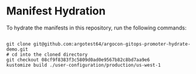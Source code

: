 
# Manifest Hydration

To hydrate the manifests in this repository, run the following commands:

```shell

git clone git@github.com:argotest64/argocon-gitops-promoter-hydrate-demo.git
# cd into the cloned directory
git checkout 08cf9f8383f3c5809d0ad0e9567b82c8bd7aa9e6
kustomize build ./user-configuration/production/us-west-1
```